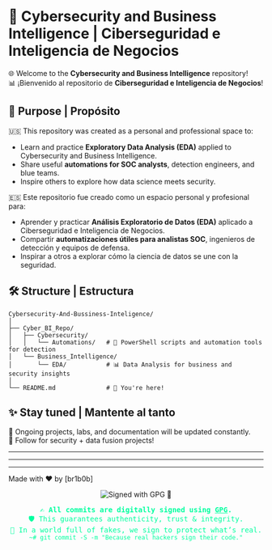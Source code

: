 # 💼 Cybersecurity and Business Intelligence | Ciberseguridad e Inteligencia de Negocios

🌐 Welcome to the **Cybersecurity and Business Intelligence** repository!  
📊 ¡Bienvenido al repositorio de **Ciberseguridad e Inteligencia de Negocios**!  

## 🧠 Purpose | Propósito

🇺🇸 This repository was created as a personal and professional space to:  
- Learn and practice **Exploratory Data Analysis (EDA)** applied to Cybersecurity and Business Intelligence.
- Share useful **automations for SOC analysts**, detection engineers, and blue teams.
- Inspire others to explore how data science meets security.  

🇪🇸 Este repositorio fue creado como un espacio personal y profesional para:  
- Aprender y practicar **Análisis Exploratorio de Datos (EDA)** aplicado a Ciberseguridad e Inteligencia de Negocios.
- Compartir **automatizaciones útiles para analistas SOC**, ingenieros de detección y equipos de defensa.
- Inspirar a otros a explorar cómo la ciencia de datos se une con la seguridad.

## 🛠️ Structure | Estructura

```
Cybersecurity-And-Bussiness-Inteligence/
│
├── Cyber_BI_Repo/
│   ├── Cybersecurity/
│   │   └── Automations/   # 🔁 PowerShell scripts and automation tools for detection
│   └── Business_Intelligence/
│       └── EDA/           # 📊 Data Analysis for business and security insights
│
└── README.md              # 📘 You're here!
```

## ✨ Stay tuned | Mantente al tanto

🚀 Ongoing projects, labs, and documentation will be updated constantly.  
🔐 Follow for security + data fusion projects!

---


---


---

Made with ❤️ by [br1b0b]


<!-- 👾 HACKER STYLE GPG BADGE 💾 -->

<p align="center">
  <img src="https://img.shields.io/badge/COMMITS%20SIGNED-HACKER%20VERIFIED-%2300ff9f?style=for-the-badge&logo=gnupg&logoColor=black" alt="Signed with GPG 🔐">
</p>

<p align="center" style="font-family:'Fira Code', monospace; color:#00ff9f;">
  <strong>✍️ All commits are digitally signed using <a href="https://gnupg.org/" target="_blank" style="color:#00ff9f;">GPG</a>.</strong><br>
  🛡️ This guarantees authenticity, trust & integrity.<br>
  🧠 In a world full of fakes, we sign to protect what’s real.<br>
  <code>~# git commit -S -m "Because real hackers sign their code."</code>
</p>
